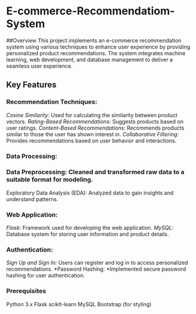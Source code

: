 # E-commerce-Recommendatiom-System
##Overview
This project implements an e-commerce recommendation system using various techniques to enhance user experience by providing personalized product recommendations. The system integrates machine learning, web development, and database management to deliver a seamless user experience.

## Key Features
### Recommendation Techniques:

*Cosine Similarity:* Used for calculating the similarity between product vectors.
*Rating-Based Recommendations:* Suggests products based on user ratings.
*Content-Based Recommendations:* Recommends products similar to those the user has shown interest in.
*Collaborative Filtering:* Provides recommendations based on user behavior and interactions.
### Data Processing:

### Data Preprocessing: Cleaned and transformed raw data to a suitable format for modeling.
Exploratory Data Analysis (EDA): Analyzed data to gain insights and understand patterns.
### Web Application:

*Flask:* Framework used for developing the web application.
*MySQL:* Database system for storing user information and product details.
### Authentication:
*Sign Up and Sign In:* Users can register and log in to access personalized recommendations.
*Password Hashing: *Implemented secure password hashing for user authentication.

### Prerequisites
Python 3.x
Flask
scikit-learn
MySQL
Bootstrap (for styling)

